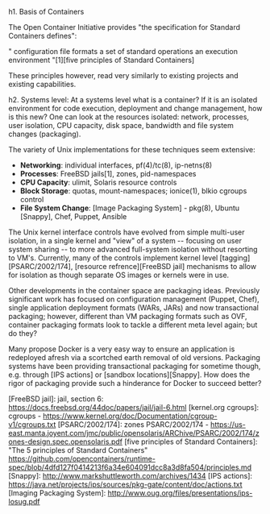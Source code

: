 h1. Basis of Containers

The Open Container Initiative provides "the specification for Standard Containers defines":

"
configuration file formats
a set of standard operations
an execution environment
"[1][five principles of Standard Containers]

These principles however, read very similarly to existing projects and existing capabilities.

h2. Systems level:
At a systems level what is a container? If it is an isolated environment for code execution, deployment and change management, how is this new? One can look at the resources isolated: network, processes, user isolation, CPU capacity, disk space, bandwidth and file system changes (packaging).

The variety of Unix implementations for these techniques seem extensive:
* __Networking__: individual interfaces, pf(4)/tc(8), ip-netns(8)
* __Processes__: FreeBSD jails[1], zones, pid-namespaces
* __CPU Capacity__: ulimit, Solaris resource controls
* __Block Storage__: quotas, mount-namespaces; ionice(1), blkio cgroups control
* __File System Change__: [Image Packaging System] - pkg(8), Ubuntu [Snappy], Chef, Puppet, Ansible

The Unix kernel interface controls have evolved from simple multi-user isolation, in a single kernel and "view" of a system -- focusing on user system sharing -- to more advanced full-system isolation without resorting to VM's. Currently, many of the controls implement kernel level [tagging][PSARC/2002/174], [resource refrence][FreeBSD jail] mechanisms to allow for isolation as though separate OS images or kernels were in use.

Other developments in the container space are packaging ideas. Previously significant work has focused on configuration management (Puppet, Chef), single application deployment formats (WARs, JARs) and now transactional packaging; however, different than VM packaging formats such as OVF, container packaging formats look to tackle a different meta level again; but do they?

Many propose Docker is a very easy way to ensure an application is redeployed afresh via a scortched earth removal of old versions. Packaging systems have been providing transactional packaging for sometime though, e.g. through [IPS actions] or [sandbox locations][Snappy]. How does the rigor of packaging provide such a hinderance for Docker to succeed better?

[FreeBSD jail]: jail, section 6: https://docs.freebsd.org/44doc/papers/jail/jail-6.html
[kernel.org cgroups]: cgroups - https://www.kernel.org/doc/Documentation/cgroup-v1/cgroups.txt
[PSARC/2002/174]: zones PSARC/2002/174 - https://us-east.manta.joyent.com/jmc/public/opensolaris/ARChive/PSARC/2002/174/zones-design.spec.opensolaris.pdf
[five principles of Standard Containers]: "The 5 principles of Standard Containers" https://github.com/opencontainers/runtime-spec/blob/4dfd127f0414213f6a34e604091dcc8a3d8fa504/principles.md
[Snappy]: http://www.markshuttleworth.com/archives/1434
[IPS actions]: https://java.net/projects/ips/sources/pkg-gate/content/doc/actions.txt
[Imaging Packaging System]: http://www.oug.org/files/presentations/ips-losug.pdf
